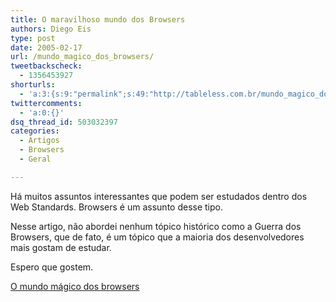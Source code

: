 ```yaml
---
title: O maravilhoso mundo dos Browsers
authors: Diego Eis
type: post
date: 2005-02-17
url: /mundo_magico_dos_browsers/
tweetbackscheck:
  - 1356453927
shorturls:
  - 'a:3:{s:9:"permalink";s:49:"http://tableless.com.br/mundo_magico_dos_browsers";s:7:"tinyurl";s:26:"http://tinyurl.com/3ogf5qk";s:4:"isgd";s:19:"http://is.gd/Zz01sF";}'
twittercomments:
  - 'a:0:{}'
dsq_thread_id: 503032397
categories:
  - Artigos
  - Browsers
  - Geral

---
```

Há muitos assuntos interessantes que podem ser estudados dentro dos Web Standards. Browsers é um assunto desse tipo.
                  
Nesse artigo, não abordei nenhum tópico histórico como a Guerra dos Browsers, que de fato, é um tópico que a maioria dos desenvolvedores mais gostam de estudar.
                  
Espero que gostem. 

[O mundo mágico dos browsers][1]

 [1]: http://tableless.com.br/artigos/browsers.asp